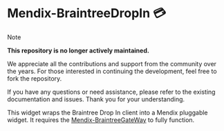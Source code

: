 # Mendix-BraintreeDropIn 💳
> [!NOTE]
> **This repository is no longer actively maintained.**
> 
> We appreciate all the contributions and support from the community over the years. For those interested in continuing the development, feel free to fork the repository.
> 
> If you have any questions or need assistance, please refer to the existing documentation and issues. Thank you for your understanding.

This widget wraps the Braintree Drop In client into a Mendix pluggable widget. It requires the [Mendix-BraintreeGateWay](https://github.com/shelterbox/Mendix-BraintreeGateway) to fully function.
